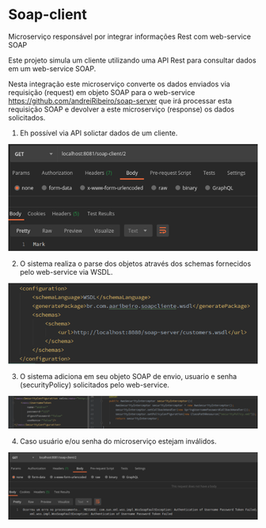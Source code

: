 # Soap-client
Microserviço responsável por integrar informações Rest com web-service SOAP

Este projeto simula um cliente utilizando uma API Rest para consultar dados em um web-service SOAP.

Nesta integração este microserviço converte os dados enviados via requisição (request) em objeto SOAP para o web-service https://github.com/andreiRibeiro/soap-server que irá processar esta requisição SOAP e devolver a este microserviço (response) os dados solicitados.

1) Eh possível via API solictar dados de um cliente.

![](src/imagens/soapClientConsulta.png)

2) O sistema realiza o parse dos objetos através dos schemas fornecidos pelo web-service via WSDL.

![](src/imagens/soapClientWsdl.png)

3) O sistema adiciona em seu objeto SOAP de envio, usuario e senha (securityPolicy) solicitados pelo web-service.

![](src/imagens/soapClientSecurity.png)

4) Caso usuário e/ou senha do microserviço estejam inválidos.

![](src/imagens/soapClientPasswd.png)


